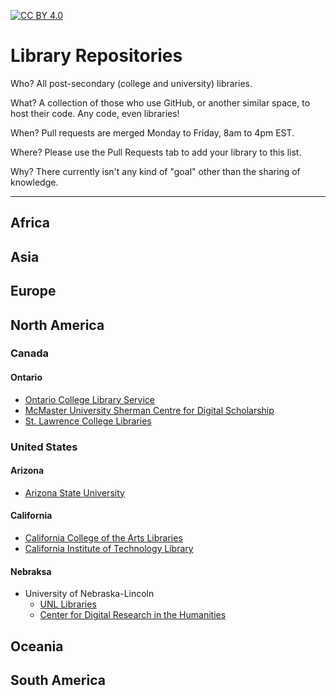 [![CC BY 4.0][cc-by-image]][cc-by] 

[cc-by]: http://creativecommons.org/licenses/by/4.0/
[cc-by-image]: https://i.creativecommons.org/l/by/4.0/88x31.png
[cc-by-shield]: https://img.shields.io/badge/License-CC%20BY%204.0-lightgrey.svg

# Library Repositories
Who? All post-secondary (college and university) libraries.

What? A collection of those who use GitHub, or another similar space, to host their code. Any code, even libraries!

When? Pull requests are merged Monday to Friday, 8am to 4pm EST.

Where? Please use the Pull Requests tab to add your library to this list.

Why? There currently isn't any kind of "goal" other than the sharing of knowledge.


---

## Africa
## Asia
## Europe
## North America
### Canada
#### Ontario
- [Ontario College Library Service](https://github.com/oclservice)
- [McMaster University Sherman Centre for Digital Scholarship](https://github.com/scds)
- [St. Lawrence College Libraries](https://github.com/slclibraries)
### United States
#### Arizona
- [Arizona State University](https://github.com/asulibraries)
#### California
- [California College of the Arts Libraries](https://github.com/cca)
- [California Institute of Technology Library](https://github.com/caltechlibrary)
#### Nebraksa
- University of Nebraska-Lincoln
  - [UNL Libraries](https://github.com/unl-libraries)
  - [Center for Digital Research in the Humanities](https://github.com/CDRH/)
## Oceania
## South America
